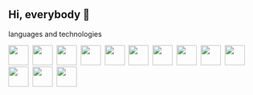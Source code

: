 ## Hi, everybody 👋

<!--
**azamatbugov96/azamatbugov96** is a ✨ _special_ ✨ repository because its `README.md` (this file) appears on your GitHub profile.

<h1>I work as a linux system administrator.</h1>
<h2>- 🌱 I am currently studying to become an ML engineer</h2>
<h2>- 👯 I am ready to cooperate and participate in open projects on neural networks<h2>
<h2>- 📫 You can contact me by writing to my email</h2>
-->languages and technologies
<img src="https://cdn.jsdelivr.net/gh/devicons/devicon@latest/icons/cloudflare/cloudflare-original.svg" width="40" height="40"/>&nbsp;
<img src="https://cdn.jsdelivr.net/gh/devicons/devicon@latest/icons/html5/html5-original-wordmark.svg" width="40" height="40"/>&nbsp;
<img src="https://cdn.jsdelivr.net/gh/devicons/devicon@latest/icons/css3/css3-original-wordmark.svg" width="40" height="40"/>&nbsp;
<img src="https://cdn.jsdelivr.net/gh/devicons/devicon@latest/icons/ubuntu/ubuntu-original-wordmark.svg" width="40" height="40"/>&nbsp;
<img src="https://cdn.jsdelivr.net/gh/devicons/devicon@latest/icons/bash/bash-original.svg" width="40" height="40"/>&nbsp;
<img src="https://cdn.jsdelivr.net/gh/devicons/devicon@latest/icons/linux/linux-original.svg" width="40" height="40"/>&nbsp;
<img src="https://cdn.jsdelivr.net/gh/devicons/devicon@latest/icons/mysql/mysql-original-wordmark.svg" width="40" height="40"/>&nbsp;
<img src="https://cdn.jsdelivr.net/gh/devicons/devicon@latest/icons/powershell/powershell-original.svg" width="40" height="40"/>&nbsp;
<img src="https://cdn.jsdelivr.net/gh/devicons/devicon@latest/icons/python/python-original-wordmark.svg" width="40" height="40"/>&nbsp;
<img src="https://cdn.jsdelivr.net/gh/devicons/devicon@latest/icons/putty/putty-original.svg" width="40" height="40"/>&nbsp;
<img src="https://cdn.jsdelivr.net/gh/devicons/devicon@latest/icons/ssh/ssh-original-wordmark.svg" width="40" height="40"/>&nbsp;
<img src="https://cdn.jsdelivr.net/gh/devicons/devicon@latest/icons/visualstudio/visualstudio-original.svg" width="40" height="40"/>&nbsp;
<img src="https://cdn.jsdelivr.net/gh/devicons/devicon@latest/icons/hyperv/hyperv-original-wordmark.svg" width="40" height="40"/>&nbsp;
          
          
          
          
          
          
          
          
          
